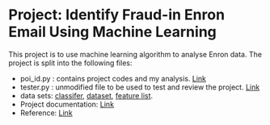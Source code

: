 # Project: Identify Fraud-in Enron Email Using Machine Learning

This project is to use machine learning algorithm to analyse Enron data.
The project is split into the following files:
- poi_id.py : contains project codes and my analysis. [Link](poi_id.py)
- tester.py : unmodified file to be used to test and review the project. [Link](tester.py)
- data sets: [classifer](my_classifier.pkl), [dataset](my_dataset.pkl), [feature list](my_feature_list.pkl).
- Project documentation: [Link](Project-documentation.md)
- Reference: [Link](Reference.md)